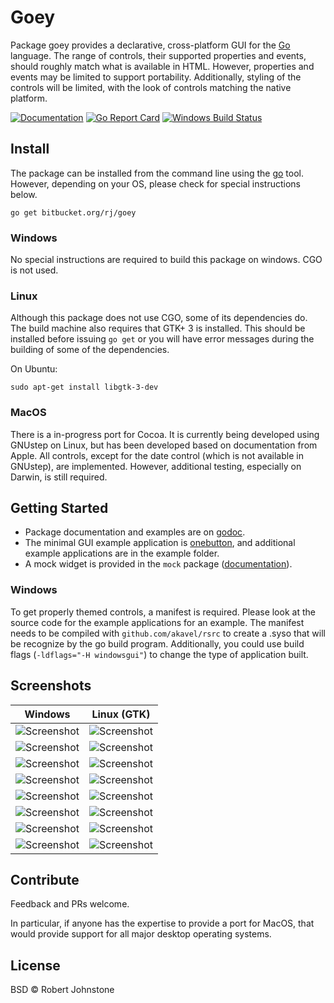 # Goey

Package goey provides a declarative, cross-platform GUI for the
[Go](https://golang.org/) language. The range of controls, their supported
properties and events, should roughly match what is available in HTML. However,
properties and events may be limited to support portability. Additionally,
styling of the controls will be limited, with the look of controls matching the
native platform.

[![Documentation](https://godoc.org/bitbucket.org/rj/goey?status.svg)](http://godoc.org/bitbucket.org/rj/goey)
[![Go Report Card](https://goreportcard.com/badge/bitbucket.org/rj/goey)](https://goreportcard.com/report/bitbucket.org/rj/goey) 
[![Windows Build Status](https://ci.appveyor.com/api/projects/status/bitbucket/rj/goey?branch=default&svg=true)](https://ci.appveyor.com/project/rj/goey) 

## Install

The package can be installed from the command line using the
[go](https://golang.org/cmd/go/) tool.  However, depending on your OS, please
check for special instructions below.

    go get bitbucket.org/rj/goey

### Windows

No special instructions are required to build this package on windows.
CGO is not used.

### Linux

Although this package does not use CGO, some of its dependencies do. The build
machine also requires that GTK+ 3 is installed.  This should be installed before
issuing `go get` or you will have error messages during the building of some
of the dependencies.

On Ubuntu:

    sudo apt-get install libgtk-3-dev


### MacOS

There is a in-progress port for Cocoa.  It is currently being developed using 
GNUstep on Linux, but has been developed based on documentation from Apple.
All controls, except for the date control (which is not available in GNUstep),
are implemented.  However, additional testing, especially on Darwin, is still
required.

## Getting Started

* Package documentation and examples are on [godoc](https://godoc.org/bitbucket.org/rj/goey).
* The minimal GUI example application is [onebutton](https://godoc.org/bitbucket.org/rj/goey/example/onebutton),
  and additional example applications are in the example folder.
* A mock widget is provided in the `mock` package
  ([documentation](https://godoc.org/bitbucket.org/rj/goey/mock)).

### Windows

To get properly themed controls, a manifest is required. Please look at the
source code for the example applications for an example. The manifest needs to
be compiled with `github.com/akavel/rsrc` to create a .syso that will be
recognize by the go build program. Additionally, you could use build flags
(`-ldflags="-H windowsgui"`) to change the type of application built.

## Screenshots

| Windows    | Linux (GTK)|
|:----------:|:----------:|
|![Screenshot](https://bitbucket.org/rj/goey/raw/default/example/onebutton/onebutton_windows.png)|![Screenshot](https://bitbucket.org/rj/goey/raw/default/example/onebutton/onebutton_linux.png)|
|![Screenshot](https://bitbucket.org/rj/goey/raw/default/example/twofields/twofields_windows.png)|![Screenshot](https://bitbucket.org/rj/goey/raw/default/example/twofields/twofields_linux.png)|
|![Screenshot](https://bitbucket.org/rj/goey/raw/default/example/decoration/decoration_windows.png)|![Screenshot](https://bitbucket.org/rj/goey/raw/default/example/decoration/decoration_linux.png)|
|![Screenshot](https://bitbucket.org/rj/goey/raw/default/example/colour/colour_windows.png)|![Screenshot](https://bitbucket.org/rj/goey/raw/default/example/colour/colour_linux.png)|
|![Screenshot](https://bitbucket.org/rj/goey/raw/default/example/feettometer/feettometer_windows.png)|![Screenshot](https://bitbucket.org/rj/goey/raw/default/example/feettometer/feettometer_linux.png)|
|![Screenshot](https://bitbucket.org/rj/goey/raw/default/example/controls/controls1_windows.png)|![Screenshot](https://bitbucket.org/rj/goey/raw/default/example/controls/controls1_linux.png)|
|![Screenshot](https://bitbucket.org/rj/goey/raw/default/example/controls/controls2_windows.png)|![Screenshot](https://bitbucket.org/rj/goey/raw/default/example/controls/controls2_linux.png)|
|![Screenshot](https://bitbucket.org/rj/goey/raw/default/example/controls/controls3_windows.png)|![Screenshot](https://bitbucket.org/rj/goey/raw/default/example/controls/controls3_linux.png)|

## Contribute

Feedback and PRs welcome.

In particular, if anyone has the expertise to provide a port for MacOS, that
would provide support for all major desktop operating systems.

## License

BSD © Robert Johnstone
